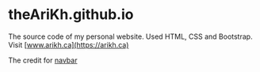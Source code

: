 # theAriKh.github.io

The source code of my personal website. Used HTML, CSS and Bootstrap. Visit [www.arikh.ca](https://arikh.ca)

The credit for [navbar](https://startbootstrap.com/snippets/navbar-logo/)
